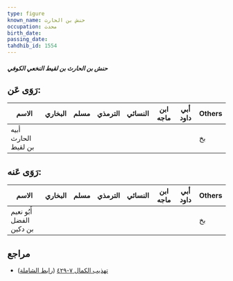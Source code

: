 ```yaml
---
type: figure
known_name: حنش بن الحارث
occupation: محدث
birth_date:
passing_date:
tahdhib_id: 1554
---
```

##### حنش بن الحارث بن لقيط النخعي الكوفي

## رَوَى عَن:
| الاسم               | البخاري | مسلم | الترمذي | النسائي | ابن ماجه | أبي داود | Others |
| ------------------- | ------- | ---- | ------- | ------- | -------- | -------- | ------ |
| أبيه الحارث بن لقيط |         |      |         |         |          |          | بخ     |
## رَوَى عَنه:
| الاسم                    | البخاري | مسلم | الترمذي | النسائي | ابن ماجه | أبي داود | Others |
| ------------------------ | ------- | ---- | ------- | ------- | -------- | -------- | ------ |
| أَبُو نعيم الفضل بن دكين |         |      |         |         |          |          | بخ     |
## مراجع
- [تهذيب الكمال ٧-٤٢٩](obsidian://open?vault=Tahdhib-al-Kamal&file=Figures/١٥٥٤-حنش%20بن%20الحارث%20بن%20لقيط%20النخعي%20الكوفي) ([رابط الشاملة](https://shamela.ws/book/3722/3651))
